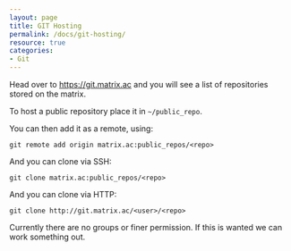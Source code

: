 ```yaml
---
layout: page
title: GIT Hosting
permalink: /docs/git-hosting/
resource: true
categories:
- Git
---
```


Head over to <https://git.matrix.ac> and you will see a list of repositories stored on the matrix. 

To host a public repository place it in ```~/public_repo```.

You can then add it as a remote, using:
	
	git remote add origin matrix.ac:public_repos/<repo>

And you can clone via SSH:

	git clone matrix.ac:public_repos/<repo>

And you can clone via HTTP:

	git clone http://git.matrix.ac/<user>/<repo>

Currently there are no groups or finer permission. If this is wanted we can work something out.